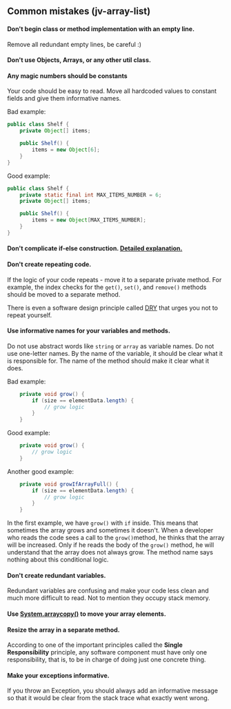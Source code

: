 ## Common mistakes (jv-array-list)

#### Don't begin class or method implementation with an empty line.
Remove all redundant empty lines, be careful :)
#### Don't use Objects, Arrays, or any other util class.
#### Any magic numbers should be constants
Your code should be easy to read. Move all hardcoded values to constant fields and give them informative names.

Bad example:
```java
public class Shelf {
    private Object[] items;

    public Shelf() {
        items = new Object[6];
    }
}
```
Good example:
```java
public class Shelf {
    private static final int MAX_ITEMS_NUMBER = 6;
    private Object[] items;

    public Shelf() {
        items = new Object[MAX_ITEMS_NUMBER];
    }
}
```
#### Don't complicate if-else construction. [Detailed explanation.](https://mate-academy.github.io/jv-program-common-mistakes/java-core/complicated-if-else.html)
#### Don't create repeating code.
If the logic of your code repeats - move it to a separate private method. For example, the index checks for the `get()`, `set()`, and `remove()` methods should be moved to a separate method.

There is even a software design principle called [DRY](https://dzone.com/articles/software-design-principles-dry-and-kiss) that urges you not to repeat yourself.
#### Use informative names for your variables and methods.
Do not use abstract words like `string` or `array` as variable names. Do not use one-letter names. 
By the name of the variable, it should be clear what it is responsible for. The name of the method should make it clear what it does.

Bad example:
```java
    private void grow() {
        if (size == elementData.length) {
            // grow logic
        }
    }
```
Good example:
```java
    private void grow() {
        // grow logic
    }
```
Another good example:
```java
    private void growIfArrayFull() {
        if (size == elementData.length) {
            // grow logic
        }
    }
```
In the first example, we have `grow()` with `if` inside. 
This means that sometimes the array grows and sometimes it doesn't. When a developer who reads the code sees a call to the `grow()`method, 
he thinks that the array will be increased. Only if he reads the body of the `grow()` method, he will understand that the array 
does not always grow. 
The method name says nothing about this conditional logic.
#### Don't create redundant variables.
Redundant variables are confusing and make your code less clean and much more difficult to read. Not to mention they occupy stack memory.
#### Use [System.arraycopy()](https://docs.oracle.com/javase/8/docs/api/java/lang/System.html#arraycopy-java.lang.Object-int-java.lang.Object-int-int-) to move your array elements.
#### Resize the array in a separate method.
According to one of the important principles called the **Single Responsibility** principle, any software component must 
have only one responsibility, that is, to be in charge of doing just one concrete thing.
#### Make your exceptions informative.
If you throw an Exception, you should always add an informative message so that it would be clear from the stack trace what exactly 
went wrong.
